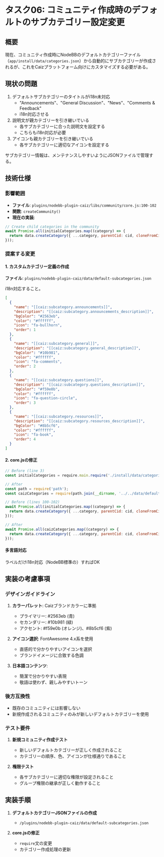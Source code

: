 # タスク06: コミュニティ作成時のデフォルトのサブカテゴリー設定変更

## 概要

現在、コミュニティ作成時にNodeBBのデフォルトカテゴリーファイル（`app/install/data/categories.json`）から自動的にサブカテゴリーが作成されるが、これをCaizプラットフォーム向けにカスタマイズする必要がある。

## 現状の問題

1. デフォルトサブカテゴリーのタイトルがi18n未対応
   - "Announcements"、"General Discussion"、"News"、"Comments & Feedback"
   - i18n対応させる
2. 説明文が親カテゴリーを引き継いでいる
   - 各サブカテゴリーに合った説明文を設定する
   - こちらもi18n対応が必要
3. アイコンも親カテゴリーを引き継いでいる
   - 各サブカテゴリーに適切なアイコンを設定する

サブカテゴリー情報は、メンテナンスしやすいようにJSONファイルで管理する。

## 技術仕様

### 影響範囲

- **ファイル**: `plugins/nodebb-plugin-caiz/libs/community/core.js:100-102`
- **関数**: `createCommunity()`
- **現在の実装**:
```javascript
// Create child categories in the community
await Promise.all(initialCategories.map((category) => {
  return data.createCategory({ ...category, parentCid: cid, cloneFromCid: cid });
}));
```

### 提案する変更

#### 1. カスタムカテゴリー定義の作成

**ファイル**: `plugins/nodebb-plugin-caiz/data/default-subcategories.json`

i18n対応すること。

```json
[
  {
    "name": "[[caiz:subcategory.announcements]]",
    "description": "[[caiz:subcategory.announcements_description]]",
    "bgColor": "#2563eb",
    "color": "#ffffff",
    "icon": "fa-bullhorn",
    "order": 1
  },
  {
    "name": "[[caiz:subcategory.general]]",
    "description": "[[caiz:subcategory.general_description]]",
    "bgColor": "#10b981",
    "color": "#ffffff", 
    "icon": "fa-comments",
    "order": 2
  },
  {
    "name": "[[caiz:subcategory.questions]]",
    "description": "[[caiz:subcategory.questions_description]]",
    "bgColor": "#f59e0b",
    "color": "#ffffff",
    "icon": "fa-question-circle",
    "order": 3
  },
  {
    "name": "[[caiz:subcategory.resources]]",
    "description": "[[caiz:subcategory.resources_description]]",
    "bgColor": "#8b5cf6",
    "color": "#ffffff",
    "icon": "fa-book",
    "order": 4
  }
]
```

#### 2. core.jsの修正

```javascript
// Before (line 3)
const initialCategories = require.main.require('./install/data/categories.json');

// After
const path = require('path');
const caizCategories = require(path.join(__dirname, '../../data/default-subcategories.json'));

// Before (lines 100-102)
await Promise.all(initialCategories.map((category) => {
  return data.createCategory({ ...category, parentCid: cid, cloneFromCid: cid });
}));

// After  
await Promise.all(caizCategories.map((category) => {
  return data.createCategory({ ...category, parentCid: cid, cloneFromCid: cid });
}));
```

#### 多言語対応

ラベルだけi18n対応（NodeBB標準の）すればOK

## 実装の考慮事項

### デザインガイドライン

1. **カラーパレット**: Caizブランドカラーに準拠
   - プライマリー: #2563eb (青)
   - セカンダリー: #10b981 (緑)
   - アクセント: #f59e0b (オレンジ)、#8b5cf6 (紫)

2. **アイコン選択**: FontAwesome 4.x系を使用
   - 直感的で分かりやすいアイコンを選択
   - ブランドイメージに合致する色調

3. **日本語コンテンツ**:
   - 簡潔で分かりやすい表現
   - 敬語は使わず、親しみやすいトーン

### 後方互換性

- 既存のコミュニティには影響しない
- 新規作成されるコミュニティのみが新しいデフォルトカテゴリーを使用

### テスト要件

1. **新規コミュニティ作成テスト**
   - 新しいデフォルトカテゴリーが正しく作成されること
   - カテゴリーの順序、色、アイコンが仕様通りであること

2. **権限テスト**
   - 各サブカテゴリーに適切な権限が設定されること
   - グループ権限の継承が正しく動作すること

## 実装手順

1. **デフォルトカテゴリーJSONファイルの作成**
   - `/plugins/nodebb-plugin-caiz/data/default-subcategories.json`

2. **core.jsの修正**
   - `require`文の変更
   - カテゴリー作成処理の更新
